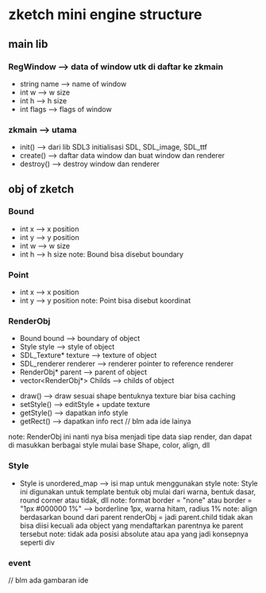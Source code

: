 # zketch mini engine structure

## main lib

### RegWindow					--> data of window utk di daftar ke zkmain
- string name					--> name of window
- int w							--> w size
- int h							--> h size
- int flags						--> flags of window

### zkmain						--> utama
- init()						--> dari lib SDL3 initialisasi SDL, SDL_image, SDL_ttf
- create()						--> daftar data window dan buat window dan renderer
- destroy()						--> destroy window dan renderer

## obj of zketch

### Bound
- int x							--> x position
- int y							--> y position
- int w							--> w size
- int h							--> h size
note: Bound bisa disebut boundary

### Point
- int x							--> x position
- int y							--> y position
note: Point bisa disebut koordinat

### RenderObj
- Bound bound					--> boundary of object
- Style style					--> style of object
- SDL_Texture* texture			--> texture of object
- SDL_renderer renderer			--> renderer pointer to reference renderer
- RenderObj* parent				--> parent of object
- vector<RenderObj*> Childs		--> childs of object
+ draw()						--> draw sesuai shape bentuknya texture biar bisa caching
+ setStyle()					--> editStyle + update texture
+ getStyle()					--> dapatkan info style
+ getRect()						--> dapatkan info rect
// blm ada ide lainya

note: RenderObj ini nanti nya bisa menjadi tipe data siap render, dan dapat di masukkan berbagai style mulai base Shape, color, align, dll

### Style
- Style is unordered_map		--> isi map untuk menggunakan style
note: Style ini digunakan untuk template bentuk obj mulai dari warna, bentuk dasar, round corner atau tidak, dll
note: format border = "none" atau border = "1px #000000 1%" --> borderline 1px, warna hitam, radius 1%
note: align berdasarkan bound dari parent renderObj = jadi parent.child tidak akan bisa diisi kecuali ada object yang mendaftarkan parentnya ke parent tersebut
note: tidak ada posisi absolute atau apa yang jadi konsepnya seperti div

### event
// blm ada gambaran ide